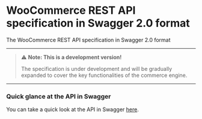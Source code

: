 # WooCommerce REST API specification in Swagger 2.0 format
The WooCommerce REST API specification in Swagger 2.0 format

---

> ⚠️ **Note: This is a development version!**
> 
> The specification is under development and will be gradually expanded to cover the key functionalities of the commerce engine.

---

### Quick glance at the API in Swagger
You can take a quick look at the API in Swagger [here](https://raw.githubusercontent.com/wtx-labs/woocommerce-api-swagger-specification/refs/heads/main/woocommerce-rest-api-swagger-specification.yml).